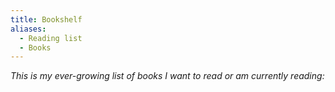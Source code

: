 ```yaml
---
title: Bookshelf
aliases:
  - Reading list
  - Books
---
```

*This is my ever-growing list of books I want to read or am currently reading:*